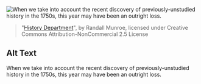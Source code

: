 ![When we take into account the recent discovery of previously-unstudied history in the 1750s, this year may have been an outright loss.](https://imgs.xkcd.com/comics/history_department.png)
> "[History Department](https://xkcd.com/2086/)", by Randall Munroe, licensed under Creative Commons Attribution-NonCommercial 2.5 License

## Alt Text
When we take into account the recent discovery of previously-unstudied history in the 1750s, this year may have been an outright loss.
